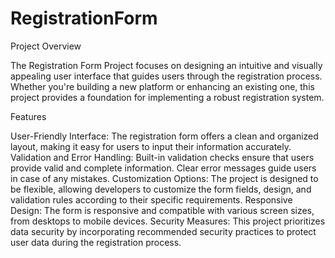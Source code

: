 # RegistrationForm

Project Overview

The Registration Form Project focuses on designing an intuitive and visually appealing user interface that guides users through the registration process. Whether you're building a new platform or enhancing an existing one, this project provides a foundation for implementing a robust registration system.

Features

User-Friendly Interface:  The registration form offers a clean and organized layout, making it easy for users to input their information accurately.
Validation and Error Handling:  Built-in validation checks ensure that users provide valid and complete information. Clear error messages guide users in case of any mistakes.
Customization Options:  The project is designed to be flexible, allowing developers to customize the form fields, design, and validation rules according to their specific requirements.
Responsive Design:  The form is responsive and compatible with various screen sizes, from desktops to mobile devices.
Security Measures:  This project prioritizes data security by incorporating recommended security practices to protect user data during the registration process.
